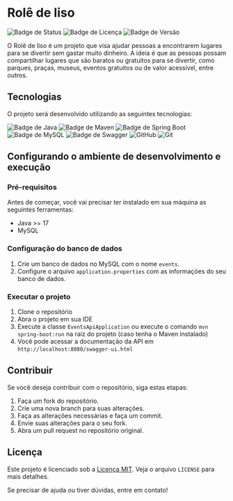# Rolê de liso

![Badge de Status](https://img.shields.io/static/v1?label=status&message=em%20desenvolvimento&color=GREEN&style=flat-square)
![Badge de Licença](https://img.shields.io/badge/license-MIT-brightgreen?style=flat-square)
![Badge de Versão](https://img.shields.io/badge/version-0.0.0-blue?style=flat-square)

O Rolê de liso é um projeto que visa ajudar pessoas a encontrarem lugares para se divertir sem gastar muito dinheiro. A ideia é que as pessoas possam compartilhar lugares que são baratos ou gratuitos para se divertir, como parques, praças, museus, eventos gratuitos ou de valor acessível, entre outros.

## Tecnologias

O projeto será desenvolvido utilizando as seguintes tecnologias:

![Badge de Java](https://img.shields.io/badge/Java-ED8B00?style=for-the-badge&logo=java&logoColor=white)
![Badge de Maven](https://img.shields.io/badge/Maven-C71A36?style=for-the-badge&logo=apache-maven&logoColor=white)
![Badge de Spring Boot](https://img.shields.io/badge/Spring%20Boot-6DB33F?style=for-the-badge&logo=spring&logoColor=white)
![Badge de MySQL](https://img.shields.io/badge/MySQL-4479A1?style=for-the-badge&logo=mysql&logoColor=white)
![Badge de Swagger](https://img.shields.io/badge/Swagger-85EA2D?style=for-the-badge&logo=swagger&logoColor=black)
![GitHub](https://img.shields.io/badge/GitHub-181717?style=for-the-badge&logo=github&logoColor=white)
![Git](https://img.shields.io/badge/Git-F05032?style=for-the-badge&logo=git&logoColor=white)
<!-- ![Badge de Junit](https://img.shields.io/badge/Junit-25A162?style=for-the-badge&logo=junit5&logoColor=white) -->
<!-- ![Badge de Mockito](https://img.shields.io/badge/Mockito-990000?style=for-the-badge&logo=mockito&logoColor=black) -->

## Configurando o ambiente de desenvolvimento e execução 

### Pré-requisitos

Antes de começar, você vai precisar ter instalado em sua máquina as seguintes ferramentas:
- Java >= 17
- MySQL

### Configuração do banco de dados

1. Crie um banco de dados no MySQL com o nome `events`.
2. Configure o arquivo `application.properties` com as informações do seu banco de dados.

### Executar o projeto

1. Clone o repositório
2. Abra o projeto em sua IDE
3. Execute a classe `EventsApiApplication` ou execute o comando `mvn spring-boot:run` na raiz do projeto (caso tenha o Maven instalado)
4. Você pode acessar a documentação da API em `http://localhost:8080/swagger-ui.html`

## Contribuir

Se você deseja contribuir com o repositório, siga estas etapas:

1. Faça um fork do repositório.
2. Crie uma nova branch para suas alterações.
3. Faça as alterações necessárias e faça um commit.
4. Envie suas alterações para o seu fork.
5. Abra um pull request no repositório original.

## Licença

Este projeto é licenciado sob a [Licença MIT](LICENSE). Veja o arquivo `LICENSE` para mais detalhes.

Se precisar de ajuda ou tiver dúvidas, entre em contato!
